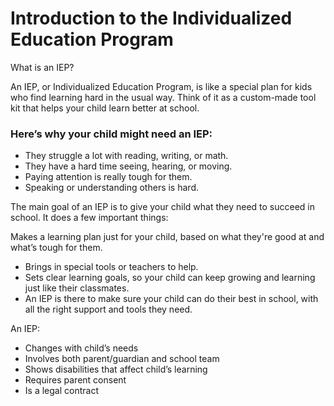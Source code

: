 # Introduction to the Individualized Education Program

What is an IEP?

An IEP, or Individualized Education Program, is like a special plan for kids who find learning hard in the usual way. Think of it as a custom-made tool kit that helps your child learn better at school.

### Here’s why your child might need an IEP:

- They struggle a lot with reading, writing, or math.
- They have a hard time seeing, hearing, or moving.
- Paying attention is really tough for them.
- Speaking or understanding others is hard.

The main goal of an IEP is to give your child what they need to succeed in school. It does a few important things:

Makes a learning plan just for your child, based on what they're good at and what’s tough for them.
- Brings in special tools or teachers to help.
- Sets clear learning goals, so your child can keep growing and learning just like their classmates.
- An IEP is there to make sure your child can do their best in school, with all the right support and tools they need.

An IEP:
- Changes with child’s needs
- Involves both parent/guardian and school team
- Shows disabilities that affect child’s learning
- Requires parent consent
- Is a legal contract